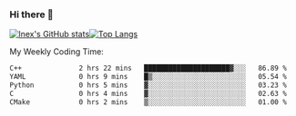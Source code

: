 ### Hi there 👋
[![lnex's GitHub stats](https://github-readme-stats.vercel.app/api?username=lnexenl&count_private=true&show_icons=true)](https://github.com/anuraghazra/github-readme-stats)[![Top Langs](https://github-readme-stats.vercel.app/api/top-langs/?username=lnexenl&layout=compact&langs_count=8&exclude_repo=32-bit-MIPS-CPU)](https://github.com/anuraghazra/github-readme-stats)

My Weekly Coding Time:
<!--START_SECTION:waka-->

```txt
C++              2 hrs 22 mins   █████████████████████▓░░░   86.89 %
YAML             0 hrs 9 mins    █▒░░░░░░░░░░░░░░░░░░░░░░░   05.54 %
Python           0 hrs 5 mins    ▓░░░░░░░░░░░░░░░░░░░░░░░░   03.23 %
C                0 hrs 4 mins    ▓░░░░░░░░░░░░░░░░░░░░░░░░   02.63 %
CMake            0 hrs 2 mins    ▒░░░░░░░░░░░░░░░░░░░░░░░░   01.00 %
```

<!--END_SECTION:waka-->
